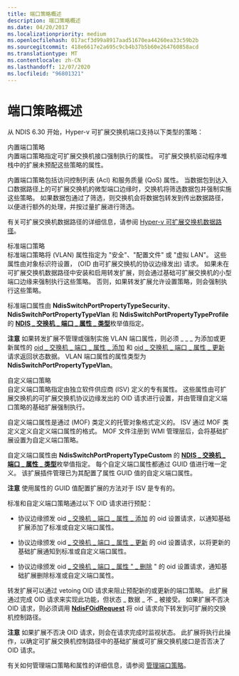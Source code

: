 ```yaml
---
title: 端口策略概述
description: 端口策略概述
ms.date: 04/20/2017
ms.localizationpriority: medium
ms.openlocfilehash: 017acf3d99a8917aad51670ea44260ea33c59b2b
ms.sourcegitcommit: 418e6617e2a695c9cb4b37b5b60e264760858acd
ms.translationtype: MT
ms.contentlocale: zh-CN
ms.lasthandoff: 12/07/2020
ms.locfileid: "96801321"
---
```

# <a name="overview-of-port-policies"></a>端口策略概述


从 NDIS 6.30 开始，Hyper-v 可扩展交换机端口支持以下类型的策略：

<a href="" id="built-in-port-policies"></a>内置端口策略  
内置端口策略指定可扩展交换机接口强制执行的属性。 可扩展交换机驱动程序堆栈中的扩展未预配这些策略的属性。

内置端口策略包括访问控制列表 (Acl) 和服务质量 (QoS) 属性。 当数据包到达入口数据路径上的可扩展交换机的微型端口边缘时，交换机将筛选数据包并强制实施这些策略。 如果数据包通过了筛选，则交换机会将数据包转发到传出数据路径，以便进行额外的处理，并按过量扩展进行筛选。

有关可扩展交换机数据路径的详细信息，请参阅 [Hyper-v 可扩展交换机数据路径](hyper-v-extensible-switch-data-path.md)。

<a href="" id="standard-port-policies"></a>标准端口策略  
标准端口策略将 (VLAN) 属性指定为 "安全"、"配置文件" 或 "虚拟 LAN"。 这些属性由对象标识符设置， (OID 由可扩展交换机的协议边缘发出) 请求。 如果未在可扩展交换机数据路径中安装和启用转发扩展，则会通过基础可扩展交换机的小型端口边缘来强制执行这些策略。 否则，如果转发扩展允许设置策略，则会强制执行这些策略。

标准端口属性由 **NdisSwitchPortPropertyTypeSecurity**、 **NdisSwitchPortPropertyTypeVlan** 和 **NdisSwitchPortPropertyTypeProfile** 的 [**NDIS \_ 交换机 \_ 端口 \_ 属性 \_ 类型**](/windows-hardware/drivers/ddi/ntddndis/ne-ntddndis-_ndis_switch_port_property_type)枚举值指定。

**注意**  如果转发扩展不管理或强制实施 VLAN 端口属性，则必须 \_ \_ \_ 为添加或更新属性的 [oid \_ 交换机 \_ 端口 \_ 属性 \_ 添加](./oid-switch-port-property-add.md) 和 [oid \_ 交换机 \_ 端口 \_ 属性 \_ 更新](./oid-switch-port-property-update.md) 请求返回状态数据。 VLAN 端口属性的属性类型为 **NdisSwitchPortPropertyTypeVlan**。

 

<a href="" id="custom-port-policies"></a>自定义端口策略  
自定义端口策略指定由独立软件供应商 (ISV) 定义的专有属性。 这些属性由可扩展交换机的可扩展交换机协议边缘发出的 OID 请求进行设置，并由管理自定义端口策略的基础扩展强制执行。

自定义端口属性是通过 (MOF) 类定义的托管对象格式定义的。 ISV 通过 MOF 类定义定义自定义端口属性的格式。 MOF 文件注册到 WMI 管理层后，会将基础扩展设置为自定义端口策略。

自定义端口属性由 **NdisSwitchPortPropertyTypeCustom** 的 [**NDIS \_ 交换机 \_ 端口 \_ 属性 \_ 类型**](/windows-hardware/drivers/ddi/ntddndis/ne-ntddndis-_ndis_switch_port_property_type)枚举值指定。 每个自定义端口属性都通过 GUID 值进行唯一定义。 该扩展插件管理已为其配置了属性 GUID 值的自定义端口属性。

**注意**  使用属性的 GUID 值配置扩展的方法对于 ISV 是专有的。

 

标准和自定义端口策略通过以下 OID 请求进行预配：

-   协议边缘颁发 oid [ \_ 交换机 \_ 端口 \_ 属性 \_ 添加](./oid-switch-port-property-add.md) 的 oid 设置请求，以通知基础扩展添加了标准或自定义端口属性。

-   协议边缘颁发 oid [ \_ 交换机 \_ 端口 \_ 属性 \_ 更新](./oid-switch-port-property-update.md) 的 oid 设置请求，以将更新的基础扩展通知到标准或自定义端口属性。

-   协议边缘颁发 oid [ \_ 交换机 \_ 端口 \_ 属性 " \_ 删除](./oid-switch-port-property-delete.md) " 的 oid 设置请求，通知基础扩展删除标准或自定义端口属性。

转发扩展可以通过 vetoing OID 请求来阻止预配新的或更新的端口策略。 此扩展通过完成 OID 请求来实现此功能，但状态 \_ 数据 \_ 不 \_ 被接受。 如果扩展不否决 OID 请求，则必须调用 [**NdisFOidRequest**](/windows-hardware/drivers/ddi/ndis/nf-ndis-ndisfoidrequest) 将 oid 请求向下转发到可扩展的交换机控制路径。

**注意**  如果扩展不否决 OID 请求，则会在请求完成时监视状态。 此扩展将执行此操作，以确定可扩展交换机控制路径中的基础扩展或可扩展交换机接口是否否决了 OID 请求。

 

有关如何管理端口策略和属性的详细信息，请参阅 [管理端口策略](managing-port-policies.md)。

 

